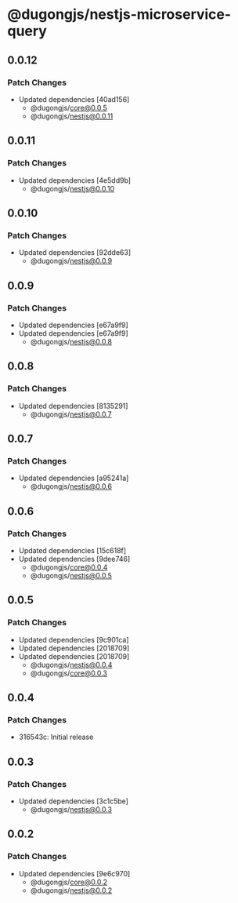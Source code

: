 # @dugongjs/nestjs-microservice-query

## 0.0.12

### Patch Changes

- Updated dependencies [40ad156]
    - @dugongjs/core@0.0.5
    - @dugongjs/nestjs@0.0.11

## 0.0.11

### Patch Changes

- Updated dependencies [4e5dd9b]
    - @dugongjs/nestjs@0.0.10

## 0.0.10

### Patch Changes

- Updated dependencies [92dde63]
    - @dugongjs/nestjs@0.0.9

## 0.0.9

### Patch Changes

- Updated dependencies [e67a9f9]
- Updated dependencies [e67a9f9]
    - @dugongjs/nestjs@0.0.8

## 0.0.8

### Patch Changes

- Updated dependencies [8135291]
    - @dugongjs/nestjs@0.0.7

## 0.0.7

### Patch Changes

- Updated dependencies [a95241a]
    - @dugongjs/nestjs@0.0.6

## 0.0.6

### Patch Changes

- Updated dependencies [15c618f]
- Updated dependencies [9dee746]
    - @dugongjs/core@0.0.4
    - @dugongjs/nestjs@0.0.5

## 0.0.5

### Patch Changes

- Updated dependencies [9c901ca]
- Updated dependencies [2018709]
- Updated dependencies [2018709]
    - @dugongjs/nestjs@0.0.4
    - @dugongjs/core@0.0.3

## 0.0.4

### Patch Changes

- 316543c: Initial release

## 0.0.3

### Patch Changes

- Updated dependencies [3c1c5be]
    - @dugongjs/nestjs@0.0.3

## 0.0.2

### Patch Changes

- Updated dependencies [9e6c970]
    - @dugongjs/core@0.0.2
    - @dugongjs/nestjs@0.0.2

